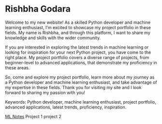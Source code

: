 # Rishbha Godara
<insert image>
Welcome to my new website! As a skilled Python developer and machine learning enthusiast, I'm excited to showcase my project portfolio in these fields. My name is Rishbha, and through this platform, I want to share my knowledge and skills with the wider community.

If you are interested in exploring the latest trends in machine learning or looking for inspiration for your next Python project, you have come to the right place. My project portfolio covers a diverse range of projects, from beginner-level to advanced applications, that demonstrate my proficiency in these areas.

So, come and explore my project portfolio, learn more about my journey as a Python developer and machine learning enthusiast, and take advantage of my expertise in these fields. Thank you for visiting my site and I look forward to sharing my passion with you!

Keywords: Python developer, machine learning enthusiast, project portfolio, advanced applications, latest trends, proficiency, inspiration.

[ML Notes](https://rishds.github.io/ML/)
Project 1
project 2
